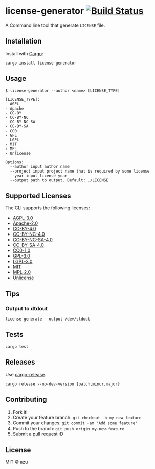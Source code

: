 # license-generator [![Build Status](https://travis-ci.org/azu/license-generator.svg?branch=master)](https://travis-ci.org/azu/license-generator)

A Command line tool that generate `LICENSE` file.

## Installation

Install with [Cargo](https://crates.io/):

    cargo install license-generator

## Usage

    $ license-generator --author <name> [LICENSE_TYPE]

    [LICENSE_TYPE]:
    - AGPL
    - Apache
    - CC-BY
    - CC-BY-NC
    - CC-BY-NC-SA
    - CC-BY-SA
    - CC0
    - GPL
    - LGPL
    - MIT
    - MPL
    - Unlicense

    Options:
      --author input author name
      --project input project name that is required by some license
      --year input license year
      --output path to output. Default: ./LICENSE

## Supported Licenses

The CLI supports the following licenses:

- [AGPL-3.0](http://www.gnu.org/licenses/agpl-3.0)
- [Apache-2.0](https://www.apache.org/licenses/LICENSE-2.0)
- [CC-BY-4.0](https://creativecommons.org/licenses/by/4.0/)
- [CC-BY-NC-4.0](https://creativecommons.org/licenses/by-nc/4.0/)
- [CC-BY-NC-SA-4.0](https://creativecommons.org/licenses/by-nc-sa/4.0/)
- [CC-BY-SA-4.0](https://creativecommons.org/licenses/by-sa/4.0/)
- [CC0-1.0](http://creativecommons.org/publicdomain/zero/1.0/)
- [GPL-3.0](http://www.gnu.org/licenses/gpl-3.0)
- [LGPL-3.0](http://www.gnu.org/licenses/lgpl-3.0)
- [MIT](https://opensource.org/licenses/MIT)
- [MPL-2.0](https://www.mozilla.org/en-US/MPL/2.0/)
- [Unlicense](http://unlicense.org/)

## Tips

### Output to dtdout

```shell
license-generate --output /dev/stdout
```

## Tests

    cargo test

## Releases

Use [cargo-release](https://github.com/sunng87/cargo-release).

    cargo release --no-dev-version {patch,minor,major}

## Contributing

1. Fork it!
2. Create your feature branch: `git checkout -b my-new-feature`
3. Commit your changes: `git commit -am 'Add some feature'`
4. Push to the branch: `git push origin my-new-feature`
5. Submit a pull request :D

## License

MIT © azu
